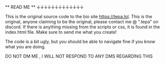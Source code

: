 ** READ ME **
↓↓↓↓↓↓↓↓↓↓↓↓↓

This is the original source code to the bio site https://tepa.lol.
This is the original, anyone claiming to be the original, please contact me @ ".tepa" on discord.
If there is anything missing from the scripts or css, it is found in the index.html file.
Make sure to send me what you create!

The code is a bit ugly, but you should be able to navigate fine if you know what you are doing.

DO NOT DM ME , I WILL NOT RESPOND TO ANY DMS REGARDING THIS 
